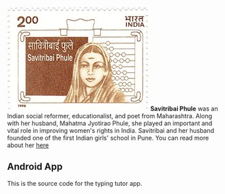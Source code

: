 ![Savitribai Phule](SavitribaiPhule.jpg)
**Savitribai Phule** was an Indian social reformer, educationalist, and poet from Maharashtra. Along with her husband, Mahatma Jyotirao Phule, she played an important and vital role in improving women's rights in India. Savitribai and her husband founded one of the first Indian girls' school in Pune.
You can read more about her [here](https://en.wikipedia.org/wiki/Savitribai_Phule)

## Android App
This is the source code for the typing tutor app.
